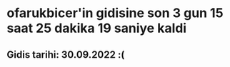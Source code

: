 # ofarukbicer'in gidisine son 3 gun 15 saat 25 dakika 19 saniye kaldi

## Gidis tarihi: 30.09.2022 :(